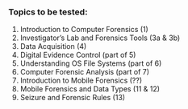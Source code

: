 ### Topics to be tested:
1. Introduction to Computer Forensics (1)
2. Investigator’s Lab and Forensics Tools (3a & 3b)
3. Data Acquisition (4)
4. Digital Evidence Control (part of 5)
5. Understanding OS File Systems (part of 6)
6. Computer Forensic Analysis (part of 7)
7. Introduction to Mobile Forensics (??)
8. Mobile Forensics and Data Types (11 & 12)
9. Seizure and Forensic Rules (13)